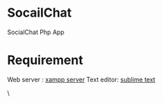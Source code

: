# SocailChat
SocialChat Php App

# Requirement
Web server : [xampp server](https://www.apachefriends.org/download.html)
Text editor: [sublime text](https://www.sublimetext.com/3)

\\
